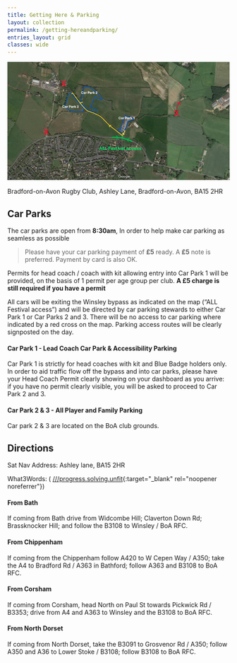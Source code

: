 ```yaml
---
title: Getting Here & Parking
layout: collection
permalink: /getting-hereandparking/
entries_layout: grid
classes: wide
---
```


<div class="map-container">
    <!-- Replace the src attribute with the URL of your map image -->
    <img src="/assets/images/maps/CarParkingMap2025.png" alt="Car Park Map Image">
    <!-- Use Font Awesome for the map icon -->
    <a href="https://www.google.com/maps?q=Bradford-on-Avon+Rugby+Club,+Ashley+Lane,+Bradford-on-Avon,+BA15+2HR" target="_blank" style="text-decoration: none; color: inherit;">
    <p><i class="fas fa-map-marker-alt"></i> Bradford-on-Avon Rugby Club, Ashley Lane, Bradford-on-Avon, BA15 2HR </p>
  </a>
</div>

## Car Parks
The car parks are open from **8:30am**, In order to help make car parking as seamless as possible  

> Please have your car parking payment of **£5** ready. A **£5** note is preferred. Payment by card is also OK.

Permits for head coach / coach with kit allowing entry into Car Park 1 will be provided, on the basis of 1 permit per age group per club. **A £5 charge is still required if you have a permit**

All cars will be exiting the Winsley bypass as indicated on the map (“ALL Festival access”) and will be directed by car parking stewards to either Car Park 1 or Car Parks 2 and 3. There will be no access to car parking where indicated by a red cross on the map. Parking access routes will be clearly signposted on the day.

#### Car Park 1 - Lead Coach Car Park & Accessibility Parking
Car Park 1 is strictly for head coaches with kit and Blue Badge holders only. In order to aid traffic flow off the bypass and into car parks, please have your Head Coach Permit clearly showing on your dashboard as you arrive: if you have no permit clearly visible, you will be asked to proceed to Car Park 2 and 3.

#### Car Park 2 & 3 - All Player and Family Parking 
Car park 2 & 3 are located on the BoA club grounds.

## Directions
Sat Nav Address: Ashley lane, BA15 2HR

What3Words: (<i class="fas fa-map-marker-alt"></i> [///progress.solving.unfit](https://what3words.com/progress.solving.unfit){:target="_blank" rel="noopener noreferrer"})
#### From Bath
If coming from Bath drive from Widcombe Hill; Claverton Down Rd; Brassknocker Hill; and follow the B3108 to Winsley / BoA RFC.
#### From Chippenham
If coming from the Chippenham follow A420 to W Cepen Way / A350; take the A4 to Bradford Rd / A363 in Bathford; follow A363 and B3108 to BoA RFC.
#### From Corsham
If coming from Corsham, head North on Paul St towards Pickwick Rd / B3353; drive from A4 and A363 to Winsley and the B3108 to BoA RFC.
#### From North Dorset
If coming from North Dorset, take the B3091 to Grosvenor Rd / A350; follow A350 and A36 to Lower Stoke / B3108; follow B3108 to BoA RFC.




